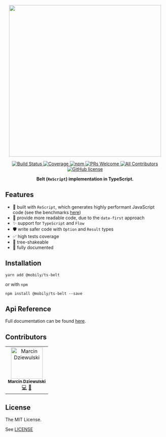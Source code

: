 <p align="center">
  <img src="https://raw.githubusercontent.com/mobily/ts-belt/master/assets/ts-belt-frame.png" width="480">
</p>

<p align="center">
  <a href="https://travis-ci.com/mobily/ts-belt">
    <img src="https://img.shields.io/travis/com/mobily/ts-belt.svg?style=flat-square&amp;logo=travis" alt="Build Status">
  </a>
  <a href="https://coveralls.io/github/mobily/ts-belt?branch=master">
    <img src="https://img.shields.io/coveralls/github/mobily/ts-belt.svg?style=flat-square&amp;logo=coveralls" alt="Coverage">
  </a>
  <a href="https://www.npmjs.com/package/@mobily/ts-belt">
    <img src="https://img.shields.io/npm/v/@mobily/ts-belt.svg?style=flat-square&amp;logo=npm" alt="npm">
  </a>
  <a href="http://makeapullrequest.com">
    <img src="https://img.shields.io/badge/PRs-welcome-brightgreen.svg?style=flat-square" alt="PRs Welcome">
  </a>
  <a href="#contributors">
    <img src="https://img.shields.io/badge/all_contributors-1-orange.svg?style=flat-square" alt="All Contributors">
  </a>
  <a href="https://github.com/mobily/ts-belt/blob/master/LICENSE">
    <img src="https://img.shields.io/badge/license-MIT-blue.svg?style=flat-square" alt="GitHub license">
  </a>
</p>

<p align="center">
  <strong>Belt (<code>ReScript</code>) implementation in TypeScript.</strong>
</p>

## Features

- 🚀 built with `ReScript`, which generates highly performant JavaScript code (see the benchmarks [here](benchmarks))
- 👀 provide more readable code, due to the `data-first` approach
- ✨ support for `TypeScript` and `Flow`
- 🛡 write safer code with `Option` and `Result` types
- ✅ high tests coverage
- 🌲 tree-shakeable
- 📝 fully documented

## Installation

```shell
yarn add @mobily/ts-belt
```

or with `npm`

```shell
npm install @mobily/ts-belt --save
```

## Api Reference

Full documentation can be found [here](https://mobily.github.io/ts-belt/).

## Contributors

<!-- ALL-CONTRIBUTORS-LIST:START - Do not remove or modify this section -->
<!-- prettier-ignore -->
<table><tr><td align="center"><a href="https://twitter.com/__marcin_"><img src="https://avatars1.githubusercontent.com/u/1467712?v=4" width="100px;" alt="Marcin Dziewulski"/><br /><sub><b>Marcin Dziewulski</b></sub></a><br /><a href="https://github.com/mobily/ts-belt/commits?author=mobily" title="Code">💻</a> <a href="https://github.com/mobily/ts-belt/commits?author=mobily" title="Documentation">📖</a></td></tr></table>

<!-- ALL-CONTRIBUTORS-LIST:END -->

## License

The MIT License.

See [LICENSE](LICENSE)
